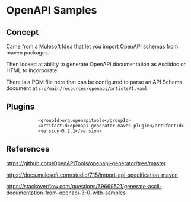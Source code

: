 # OpenAPI Samples





## Concept

Came from a Mulesoft Idea that let you import OpenAPI schemas from maven packages.

Then looked at ability to generate OpenAPI documentation as Asciidoc or HTML to incorporate.

There is a POM file here that can be configured to parse an API Schema document at `src/main/resources/openapi/artistsV1.yaml`
 
## Plugins

```
            <groupId>org.openapitools</groupId>
            <artifactId>openapi-generator-maven-plugin</artifactId>
            <version>5.2.1</version>
```

## References

https://github.com/OpenAPITools/openapi-generator/tree/master

https://docs.mulesoft.com/studio/7.15/import-api-specification-maven

https://stackoverflow.com/questions/69669521/generate-ascii-documentation-from-openapi-3-0-with-samples
